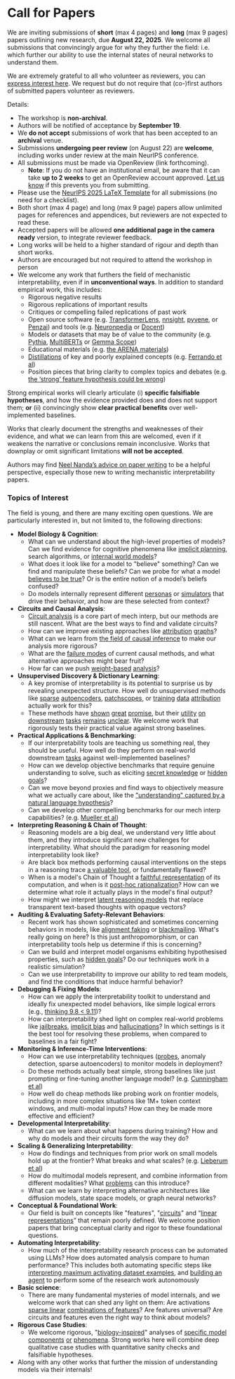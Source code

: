 # Call for Papers
We are inviting submissions of **short** (max 4 pages) and **long** (max 9 pages) papers outlining new research, due **August 22, 2025**. We welcome all submissions that convincingly argue for why they further the field: i.e. which further our ability to use the internal states of neural networks to understand them. 

We are extremely grateful to all who volunteer as reviewers, you can [express interest here](https://www.google.com/url?q=https://docs.google.com/forms/d/e/1FAIpQLSdiw1SJllzoTz_nqzDTzTOGb9DV3W_truQyh-WvYj_QGIi7Mg/viewform?usp%3Ddialog&sa=D&source=editors&ust=1752836881315464&usg=AOvVaw0Ee5PccZAJLmKdNOqmD-dy). We request but do not require that (co-)first authors of submitted papers volunteer as reviewers. 

Details: 
* The workshop is **non-archival**.
* Authors will be notified of acceptance by **September 19**.
* We **do not accept** submissions of work that has been accepted to an **archival** venue.
* Submissions **undergoing peer review** (on August 22) are **welcome**, including works under review at the main NeurIPS conference.
* All submissions must be made via OpenReview (link forthcoming).
  * **Note**: If you do not have an institutional email, be aware that it can take **up to 2 weeks** to get an OpenReview account approved. [Let us know](mailto:neurips2025@mechinterpworkshop.com) if this prevents you from submitting.
* Please use the [NeurIPS 2025 LaTeX Template](https://www.google.com/url?q=https://media.neurips.cc/Conferences/NeurIPS2025/Styles.zip&sa=D&source=editors&ust=1752836881317059&usg=AOvVaw3tvTzIl6vToyHY6M9bUTJv) for all submissions (no need for a checklist).
* Both short (max 4 page) and long (max 9 page) papers allow unlimited pages for references and appendices, but reviewers are not expected to read these.
* Accepted papers will be allowed **one additional page in the camera ready** version, to integrate reviewer feedback.
* Long works will be held to a higher standard of rigour and depth than short works.
* Authors are encouraged but not required to attend the workshop in person
* We welcome any work that furthers the field of mechanistic interpretability, even if in **unconventional ways**. In addition to standard empirical work, this includes:
  * Rigorous negative results
  * Rigorous replications of important results
  * Critiques or compelling failed replications of past work
  * Open source software (e.g. [TransformerLens](https://www.google.com/url?q=https://github.com/neelnanda-io/TransformerLens&sa=D&source=editors&ust=1752836881318403&usg=AOvVaw3RMp_fTgat444u5kZZLLa9), [nnsight](https://www.google.com/url?q=https://github.com/ndif-team/nnsight&sa=D&source=editors&ust=1752836881318500&usg=AOvVaw0S-D2N4WGXKffdiwQgCpqS), [pyvene](https://www.google.com/url?q=https://github.com/stanfordnlp/pyvene/tree/main/pyvene/models/mlp&sa=D&source=editors&ust=1752836881318596&usg=AOvVaw2TvqKPSe-iYrZkZWGvSqJ4), or [Penzai](https://www.google.com/url?q=https://github.com/google-deepmind/penzai&sa=D&source=editors&ust=1752836881318693&usg=AOvVaw2uXVkK0OoSdBBzLA5m9ayy)) and tools (e.g. [Neuronpedia](https://www.google.com/url?q=http://neuronpedia.org&sa=D&source=editors&ust=1752836881318797&usg=AOvVaw1LQamCdET6nes_YXu8CV4I) or [Docent](https://www.google.com/url?q=https://transluce.org/introducing-docent&sa=D&source=editors&ust=1752836881318910&usg=AOvVaw388qff-u9o_kPxpYJ-7R18))
  * Models or datasets that may be of value to the community (e.g. [Pythia](https://www.google.com/url?q=https://arxiv.org/abs/2304.01373&sa=D&source=editors&ust=1752836881319107&usg=AOvVaw1b6mm7uyzZ1YmL_2iFXWze), [MultiBERTs](https://www.google.com/url?q=https://arxiv.org/abs/2106.16163&sa=D&source=editors&ust=1752836881319188&usg=AOvVaw2DYt3xRWF2PjdkdDqjR6Rg) or [Gemma Scope](https://www.google.com/url?q=https://arxiv.org/abs/2408.05147&sa=D&source=editors&ust=1752836881319263&usg=AOvVaw0hwYcc0tZsmV9c4P7YQD66))
  * Educational materials (e.g. [the ARENA materials](https://www.google.com/url?q=https://arena3-chapter1-transformer-interp.streamlit.app/&sa=D&source=editors&ust=1752836881319440&usg=AOvVaw1-VsQfXHZn-ksPBarvX5ii))
  * [Distillations](https://www.google.com/url?q=https://distill.pub/2017/research-debt/&sa=D&source=editors&ust=1752836881319574&usg=AOvVaw2416QveMg2jjxSpLUXZn-K) of key and poorly explained concepts (e.g. [Ferrando et al](https://www.google.com/url?q=https://arxiv.org/abs/2405.00208&sa=D&source=editors&ust=1752836881319708&usg=AOvVaw1ro8tpVK1cUxGKB0AhdyRd))
  * Position pieces that bring clarity to complex topics and debates (e.g. [the ‘strong’ feature hypothesis could be wrong](https://www.google.com/url?q=https://www.alignmentforum.org/posts/tojtPCCRpKLSHBdpn/the-strong-feature-hypothesis-could-be-wrong&sa=D&source=editors&ust=1752836881320024&usg=AOvVaw33tMZ_kMdi79ey62HuDKrS))

Strong empirical works will clearly articulate (i) **specific falsifiable hypotheses**, and how the evidence provided does and does not support them; **or** (ii) convincingly show **clear practical benefits** over well-implemented baselines. 

Works that clearly document the strengths and weaknesses of their evidence, and what we can learn from this are welcomed, even if it weakens the narrative or conclusions remain inconclusive. Works that downplay or omit significant limitations **will not be accepted**. 

Authors may find [Neel Nanda’s advice on paper writing](https://www.google.com/url?q=https://www.alignmentforum.org/posts/eJGptPbbFPZGLpjsp/highly-opinionated-advice-on-how-to-write-ml-papers&sa=D&source=editors&ust=1752836881321123&usg=AOvVaw0UFfLx_qLT7_XSVxpVGIoV) to be a helpful perspective, especially those new to writing mechanistic interpretability papers. 
### Topics of Interest
The field is young, and there are many exciting open questions. We are particularly interested in, but not limited to, the following directions: 
* **Model Biology & Cognition**:
  * What can we understand about the high-level properties of models? Can we find evidence for cognitive phenomena like [implicit planning](https://www.google.com/url?q=https://transformer-circuits.pub/2025/attribution-graphs/biology.html%23dives-poems&sa=D&source=editors&ust=1752836881321850&usg=AOvVaw1nKzRSy3Dq-iU7rarohl0P), search algorithms, or [internal world models](https://www.google.com/url?q=https://arxiv.org/abs/2210.13382&sa=D&source=editors&ust=1752836881321959&usg=AOvVaw11QgvepS3_fF0x5hQl7PYj)?
  * What does it look like for a model to "believe" something? Can we find and manipulate these beliefs? Can we probe for what a model [believes to be true](https://www.google.com/url?q=https://arxiv.org/abs/2310.06824&sa=D&source=editors&ust=1752836881322227&usg=AOvVaw0Rj-rqp48lkq0DlR_sIeAo)? Or is the entire notion of a model’s beliefs confused?
  * Do models internally represent different [personas](https://www.google.com/url?q=https://arxiv.org/abs/2406.12094&sa=D&source=editors&ust=1752836881322464&usg=AOvVaw1Xx6b8QYz4Qt0JtsqojJZb) or [simulators](https://www.google.com/url?q=https://www.nature.com/articles/s41586-023-06647-8&sa=D&source=editors&ust=1752836881322555&usg=AOvVaw0k_73H-xxcPUSHdrAJ8766) that drive their behavior, and how are these selected from context?
* **Circuits and Causal Analysis**:
  * [Circuit analysis](https://www.google.com/url?q=https://distill.pub/2020/circuits/zoom-in/&sa=D&source=editors&ust=1752836881322805&usg=AOvVaw0AKVLJCoMzpWMN-PVWqC_M) is a core part of mech interp, but our methods are still nascent. What are the best ways to find and validate circuits?
  * How can we improve existing approaches like [attribution](https://www.google.com/url?q=https://arxiv.org/abs/2406.11944&sa=D&source=editors&ust=1752836881323090&usg=AOvVaw2AEhOT_mZaQ_Tey75eEowm) [graphs](https://www.google.com/url?q=https://transformer-circuits.pub/2025/attribution-graphs/methods.html&sa=D&source=editors&ust=1752836881323179&usg=AOvVaw2A7V1H79QD6qP09UQ37SCR)?
  * What can we learn from [the field of causal inference](https://www.google.com/url?q=https://arxiv.org/abs/2407.04690&sa=D&source=editors&ust=1752836881323328&usg=AOvVaw0d0_OBTEruZ_1wj_EaqooQ) to make our analysis more rigorous?
  * What are the [failure modes](https://www.google.com/url?q=https://arxiv.org/abs/2307.15771&sa=D&source=editors&ust=1752836881323518&usg=AOvVaw1yLWj4kgIV9XExTM7iik8t) of current causal methods, and what alternative approaches might bear fruit?
  * How far can we push [weight-based](https://www.google.com/url?q=https://arxiv.org/abs/2301.05217&sa=D&source=editors&ust=1752836881323723&usg=AOvVaw0IeRo88-AHc4xsmuRtNbE2) [analysis](https://www.google.com/url?q=https://arxiv.org/abs/2410.08417&sa=D&source=editors&ust=1752836881323796&usg=AOvVaw2dOF1I8R6UYuTxKcxgTHzv)?
* **Unsupervised Discovery & Dictionary Learning**:
  * A key promise of interpretability is its potential to surprise us by revealing unexpected structure. How well do unsupervised methods like [sparse](https://www.google.com/url?q=https://arxiv.org/abs/2103.15949&sa=D&source=editors&ust=1752836881324149&usg=AOvVaw281JFS4rxnN1kncNnT2dcL) [autoencoders](https://www.google.com/url?q=https://transformer-circuits.pub/2023/monosemantic-features&sa=D&source=editors&ust=1752836881324238&usg=AOvVaw1Rp9j4K3dqBprF0FaYgOkz), [patch](https://www.google.com/url?q=https://arxiv.org/abs/2401.06102&sa=D&source=editors&ust=1752836881324312&usg=AOvVaw2GhGYuEPbzYVl7z9wTu86A)[scopes](https://www.google.com/url?q=https://arxiv.org/abs/2403.10949v2&sa=D&source=editors&ust=1752836881324365&usg=AOvVaw3XrBYTpHs3PyJt_ll1ICOG), or [training](https://www.google.com/url?q=https://proceedings.mlr.press/v70/koh17a?ref%3Dhttps://githubhelp.com&sa=D&source=editors&ust=1752836881324470&usg=AOvVaw2W68dtkSQnhnRrfp7os3yB) [data](https://www.google.com/url?q=https://arxiv.org/abs/2308.03296&sa=D&source=editors&ust=1752836881324577&usg=AOvVaw3inUVYf9WXh0Q_Hdn9EUE6) [attribution](https://www.google.com/url?q=https://arxiv.org/abs/2205.11482&sa=D&source=editors&ust=1752836881324654&usg=AOvVaw3bwnOnhbQh69eeoaxFLlVP) actually work for this?
  * These methods have [shown](https://www.google.com/url?q=https://transformer-circuits.pub/2024/scaling-monosemanticity/index.html&sa=D&source=editors&ust=1752836881324825&usg=AOvVaw3RjmBONlxxmRKSBzAR-q-M) [great](https://www.google.com/url?q=https://transformer-circuits.pub/2025/attribution-graphs/biology.html&sa=D&source=editors&ust=1752836881324913&usg=AOvVaw2AKSq15WMfIimhX9xNUWh-) [promise](https://www.google.com/url?q=https://arxiv.org/abs/2503.10965&sa=D&source=editors&ust=1752836881324989&usg=AOvVaw10bP0tZdxFswjNA4BoA9Rp), but their [utility](https://www.google.com/url?q=https://arxiv.org/abs/2502.16681&sa=D&source=editors&ust=1752836881325066&usg=AOvVaw0hZfOWv-mjtjH6l4QqXB8z) [on](https://www.google.com/url?q=https://www.tilderesearch.com/blog/sieve&sa=D&source=editors&ust=1752836881325133&usg=AOvVaw0SlXr8sN5D1K8k1Cr9LWHQ) [downstream](https://www.google.com/url?q=https://arxiv.org/abs/2501.17148&sa=D&source=editors&ust=1752836881325202&usg=AOvVaw3yUQGw8bpfP-kM1yCLhg_K) [tasks](https://www.google.com/url?q=https://transformer-circuits.pub/2024/features-as-classifiers/index.html&sa=D&source=editors&ust=1752836881325311&usg=AOvVaw0v9a-0x-iV8DP2fhgPM5mk) [remains](https://www.google.com/url?q=https://arxiv.org/abs/2502.04382&sa=D&source=editors&ust=1752836881325405&usg=AOvVaw1760Yqr2buldOkxRYwq2fe) [unclear](https://www.google.com/url?q=https://www.alignmentforum.org/posts/4uXCAJNuPKtKBsi28/negative-results-for-saes-on-downstream-tasks&sa=D&source=editors&ust=1752836881325533&usg=AOvVaw2rqzR2a2U_S71Wlac6tOrV). We welcome work that rigorously tests their practical value against strong baselines.
* **Practical Applications & Benchmarking**:
  * If our interpretability tools are teaching us something real, they should be useful. How well do they perform on real-world downstream [tasks](https://www.google.com/url?q=https://www.lesswrong.com/posts/wGRnzCFcowRCrpX4Y/downstream-applications-as-validation-of-interpretability&sa=D&source=editors&ust=1752836881326050&usg=AOvVaw2-R_3E-xoBzw97N67BOs3_) against well-implemented baselines?
  * How can we develop objective benchmarks that require genuine understanding to solve, such as eliciting [secret knowledge](https://www.google.com/url?q=https://arxiv.org/abs/2505.14352&sa=D&source=editors&ust=1752836881326540&usg=AOvVaw3dp9V9Fo8kFjqgvfx-d5ey) or [hidden goals](https://www.google.com/url?q=https://arxiv.org/abs/2503.10965&sa=D&source=editors&ust=1752836881326712&usg=AOvVaw3cVumlxnsK7nkN7JDKrVRu)?
  * Can we move beyond proxies and find ways to objectively measure what we actually care about, like the ["understanding" captured by a natural language hypothesis](https://www.google.com/url?q=https://arxiv.org/abs/2502.04382&sa=D&source=editors&ust=1752836881327183&usg=AOvVaw0ZJGPznMzQh55wV50e9fFr)?
  * Can we develop other compelling benchmarks for our mech interp capabilities? (e.g. [Mueller et al](https://www.google.com/url?q=https://arxiv.org/abs/2504.13151&sa=D&source=editors&ust=1752836881327392&usg=AOvVaw0Mi98t3_jvsaLMmSa7cTI0))
* **Interpreting Reasoning & Chain of Thought**:
  * Reasoning models are a big deal, we understand very little about them, and they introduce significant new challenges for interpretability. What should the paradigm for reasoning model interpretability look like?
  * Are black box methods performing causal interventions on the steps in a reasoning trace [a valuable tool](https://www.google.com/url?q=https://arxiv.org/abs/2506.19143&sa=D&source=editors&ust=1752836881328018&usg=AOvVaw03z2Q5A5zrN7Wba_Pgj6OE), or fundamentally flawed?
  * When is a model's Chain of Thought a [faithful representation](https://www.google.com/url?q=https://arxiv.org/abs/2305.04388&sa=D&source=editors&ust=1752836881328359&usg=AOvVaw1QLdMiPB-ZARjK1kAPC_Le) of its computation, and when is it [post-hoc rationalization](https://www.google.com/url?q=https://arxiv.org/abs/2503.08679&sa=D&source=editors&ust=1752836881328580&usg=AOvVaw12P-HbQwQwyJ6mrK1Rvq7d)? How can we determine what role it actually plays in the model's final output?
  * How might we interpret [latent reasoning models](https://www.google.com/url?q=https://arxiv.org/abs/2412.06769&sa=D&source=editors&ust=1752836881328820&usg=AOvVaw1860Wdi-KBgwuka4n3yoBy) that replace transparent text-based thoughts with opaque vectors?
* **Auditing & Evaluating Safety-Relevant Behaviors**:
  * Recent work has shown sophisticated and sometimes concerning behaviors in models, like [alignment faking](https://www.google.com/url?q=https://arxiv.org/abs/2412.14093&sa=D&source=editors&ust=1752836881329281&usg=AOvVaw2yzM9J3Ij5DHlc-Jl9dOSp) or [blackmailing](https://www.google.com/url?q=https://www.anthropic.com/research/agentic-misalignment&sa=D&source=editors&ust=1752836881329381&usg=AOvVaw2KrJZiXAXnE1yzit25M6Bm). What's really going on here? Is this just anthropomorphism, or can interpretability tools help us determine if this is concerning?
  * Can we build and interpret model organisms exhibiting hypothesised properties, such as [hidden goals](https://www.google.com/url?q=https://arxiv.org/abs/2503.10965&sa=D&source=editors&ust=1752836881329730&usg=AOvVaw3_5f7B1mfSgKLJleuUaSvz)? Do our techniques work in a realistic simulation?
  * Can we use interpretability to improve our ability to red team models, and find the conditions that induce harmful behavior?
* **Debugging & Fixing Models**:
  * How can we apply the interpretability toolkit to understand and ideally fix unexpected model behaviors, like simple logical errors (e.g., [thinking 9.8 < 9.11](https://www.google.com/url?q=https://transluce.org/observability-interface&sa=D&source=editors&ust=1752836881330454&usg=AOvVaw2ycb07_GtYnQnEu37fddk-))?
  * How can interpretability shed light on complex real-world problems like [jailbreaks](https://www.google.com/url?q=https://transformer-circuits.pub/2025/attribution-graphs/biology.html%23dives-jailbreak&sa=D&source=editors&ust=1752836881330689&usg=AOvVaw2E7_3-xYFHWT_LmQO8_m-n), [implicit bias](https://www.google.com/url?q=https://arxiv.org/abs/2506.10922&sa=D&source=editors&ust=1752836881330780&usg=AOvVaw0FciXl7k2_bqrWVqmF2qhf) and [hallucinations](https://www.google.com/url?q=https://arxiv.org/abs/2411.14257&sa=D&source=editors&ust=1752836881330863&usg=AOvVaw28MRIvUC73I_zeGs4zU3tP)? In which settings is it the best tool for resolving these problems, when compared to baselines in a fair fight?
* **Monitoring & Inference-Time Interventions**:
  * How can we use interpretability techniques ([probes](https://www.google.com/url?q=https://arxiv.org/abs/2102.12452&sa=D&source=editors&ust=1752836881331258&usg=AOvVaw0lS9sJDGXdEBdw83Kt1dVr), anomaly detection, sparse autoencoders) to monitor models in deployment?
  * Do these methods actually beat simple, strong baselines like just prompting or fine-tuning another language model? (e.g. [Cunningham et al](https://www.google.com/url?q=https://alignment.anthropic.com/2025/cheap-monitors/&sa=D&source=editors&ust=1752836881331617&usg=AOvVaw2tzVRSn0YNY_Z8mcfvjX-o))
  * How well do cheap methods like probing work on frontier models, including in more complex situations like 1M+ token context windows, and multi-modal inputs? How can they be made more effective and efficient?
* **Developmental Interpretability**:
  * What can we learn about what happens during training? How and why do models and their circuits form the way they do?
* **Scaling & Generalizing Interpretability**:
  * How do findings and techniques from prior work on small models hold up at the frontier? What breaks and what scales? (e.g. [Lieberum et al](https://www.google.com/url?q=https://arxiv.org/abs/2307.09458&sa=D&source=editors&ust=1752836881332582&usg=AOvVaw2F21D3Hf2KYtnD2DY6rFAy))
  * How do multimodal models represent, and combine information from different modalities? What [problems](https://www.google.com/url?q=https://openreview.net/pdf?id%3DVUhRdZp8ke&sa=D&source=editors&ust=1752836881332814&usg=AOvVaw2R6wHo_gvSl-wSD2_HMGHq) can this introduce?
  * What can we learn by interpreting alternative architectures like diffusion models, state space models, or graph neural networks?
* **Conceptual & Foundational Work**:
  * Our field is built on concepts like "features", "[circuits](https://www.google.com/url?q=https://distill.pub/2020/circuits/zoom-in/&sa=D&source=editors&ust=1752836881333363&usg=AOvVaw39xMW0SNmK3a4Eo5nGghUw)" and “[linear representations](https://www.google.com/url?q=https://transformer-circuits.pub/2024/july-update/index.html%23linear-representations&sa=D&source=editors&ust=1752836881333535&usg=AOvVaw12cn6_nV88uNOBVTRG535D)” that remain poorly defined. We welcome position papers that bring conceptual clarity and rigor to these foundational questions.
* **Automating Interpretability**:
  * How much of the interpretability research process can be automated using LLMs? How does automated analysis compare to human performance? This includes both automating specific steps like [interpreting maximum activating dataset examples](https://www.google.com/url?q=https://openaipublic.blob.core.windows.net/neuron-explainer/paper/index.html&sa=D&source=editors&ust=1752836881334182&usg=AOvVaw0I9yAlTeDVO3Ii6gFuIyfN), and [building an agent](https://www.google.com/url?q=https://arxiv.org/abs/2404.14394&sa=D&source=editors&ust=1752836881334279&usg=AOvVaw1hQWu2rmgA5oTRPfEkoMVU) to perform some of the research work autonomously
* **Basic science**:
  * There are many fundamental mysteries of model internals, and we welcome work that can shed any light on them: Are activations [sparse linear](https://www.google.com/url?q=https://arxiv.org/abs/1601.03764&sa=D&source=editors&ust=1752836881334760&usg=AOvVaw2Ti3stsUB3J2eNM7pmByir) [combinations of features](https://www.google.com/url?q=https://transformer-circuits.pub/2022/toy_model/index.html&sa=D&source=editors&ust=1752836881334902&usg=AOvVaw1scsMXLmaafnUNSGX-mKNl)? Are features universal? Are circuits and features even the right way to think about models?
* **Rigorous Case Studies**:
  * We welcome rigorous, "[biology-inspired](https://www.google.com/url?q=https://distill.pub/2020/circuits/curve-circuits/&sa=D&source=editors&ust=1752836881335308&usg=AOvVaw03Ez553hJjBI8A0G4ZRJyz)" analyses of [specific model](https://www.google.com/url?q=https://arxiv.org/abs/2310.04625&sa=D&source=editors&ust=1752836881335421&usg=AOvVaw0PMAw2WNpY-QsnJghSOnEc) [components](https://www.google.com/url?q=https://transformer-circuits.pub/2024/scaling-monosemanticity/index.html&sa=D&source=editors&ust=1752836881335538&usg=AOvVaw3dlC322WRGCpk8uEIP59SM) [or](https://www.google.com/url?q=https://arxiv.org/abs/2305.01610&sa=D&source=editors&ust=1752836881335621&usg=AOvVaw0Kb0B5lfACVTDtGFXujCTs) [phenomena](https://www.google.com/url?q=https://arxiv.org/abs/2306.09346&sa=D&source=editors&ust=1752836881335711&usg=AOvVaw0qHz55_zVlImaDei8WI5NO). Strong works here will combine deep qualitative case studies with quantitative sanity checks and falsifiable hypotheses.
* Along with any other works that further the mission of understanding models via their internals!